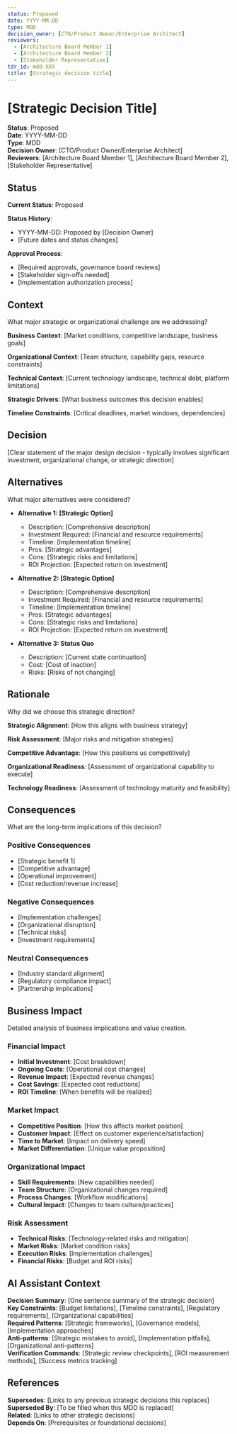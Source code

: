 ```yaml
---
status: Proposed
date: YYYY-MM-DD
type: MDD
decision_owner: [CTO/Product Owner/Enterprise Architect]
reviewers: 
  - [Architecture Board Member 1]
  - [Architecture Board Member 2]
  - [Stakeholder Representative]
tdr_id: mdd-XXX
title: [Strategic decision title]
---
```


# [Strategic Decision Title]

**Status**: Proposed  
**Date**: YYYY-MM-DD  
**Type**: MDD  
**Decision Owner**: [CTO/Product Owner/Enterprise Architect]  
**Reviewers**: [Architecture Board Member 1], [Architecture Board Member 2], [Stakeholder Representative]  

## Status

**Current Status**: Proposed

**Status History**:
- YYYY-MM-DD: Proposed by [Decision Owner]
- [Future dates and status changes]

**Approval Process**:
- [Required approvals, governance board reviews]
- [Stakeholder sign-offs needed]
- [Implementation authorization process]

## Context

What major strategic or organizational challenge are we addressing?

**Business Context**: [Market conditions, competitive landscape, business goals]

**Organizational Context**: [Team structure, capability gaps, resource constraints]

**Technical Context**: [Current technology landscape, technical debt, platform limitations]

**Strategic Drivers**: [What business outcomes this decision enables]

**Timeline Constraints**: [Critical deadlines, market windows, dependencies]

## Decision

[Clear statement of the major design decision - typically involves significant investment, organizational change, or strategic direction]

## Alternatives

What major alternatives were considered?

- **Alternative 1: [Strategic Option]**
  - Description: [Comprehensive description]
  - Investment Required: [Financial and resource requirements]
  - Timeline: [Implementation timeline]
  - Pros: [Strategic advantages]
  - Cons: [Strategic risks and limitations]
  - ROI Projection: [Expected return on investment]

- **Alternative 2: [Strategic Option]**
  - Description: [Comprehensive description]
  - Investment Required: [Financial and resource requirements]
  - Timeline: [Implementation timeline]
  - Pros: [Strategic advantages]
  - Cons: [Strategic risks and limitations]
  - ROI Projection: [Expected return on investment]

- **Alternative 3: Status Quo**
  - Description: [Current state continuation]
  - Cost: [Cost of inaction]
  - Risks: [Risks of not changing]

## Rationale

Why did we choose this strategic direction?

**Strategic Alignment**: [How this aligns with business strategy]

**Risk Assessment**: [Major risks and mitigation strategies]

**Competitive Advantage**: [How this positions us competitively]

**Organizational Readiness**: [Assessment of organizational capability to execute]

**Technology Readiness**: [Assessment of technology maturity and feasibility]

## Consequences

What are the long-term implications of this decision?

### Positive Consequences

- [Strategic benefit 1]
- [Competitive advantage]
- [Operational improvement]
- [Cost reduction/revenue increase]

### Negative Consequences

- [Implementation challenges]
- [Organizational disruption]
- [Technical risks]
- [Investment requirements]

### Neutral Consequences

- [Industry standard alignment]
- [Regulatory compliance impact]
- [Partnership implications]

## Business Impact

Detailed analysis of business implications and value creation.

### Financial Impact

- **Initial Investment**: [Cost breakdown]
- **Ongoing Costs**: [Operational cost changes]
- **Revenue Impact**: [Expected revenue changes]
- **Cost Savings**: [Expected cost reductions]
- **ROI Timeline**: [When benefits will be realized]

### Market Impact

- **Competitive Position**: [How this affects market position]
- **Customer Impact**: [Effect on customer experience/satisfaction]
- **Time to Market**: [Impact on delivery speed]
- **Market Differentiation**: [Unique value proposition]

### Organizational Impact

- **Skill Requirements**: [New capabilities needed]
- **Team Structure**: [Organizational changes required]
- **Process Changes**: [Workflow modifications]
- **Cultural Impact**: [Changes to team culture/practices]

### Risk Assessment

- **Technical Risks**: [Technology-related risks and mitigation]
- **Market Risks**: [Market condition risks]
- **Execution Risks**: [Implementation challenges]
- **Financial Risks**: [Budget and ROI risks]

## AI Assistant Context

**Decision Summary**: [One sentence summary of the strategic decision]  
**Key Constraints**: [Budget limitations], [Timeline constraints], [Regulatory requirements], [Organizational capabilities]  
**Required Patterns**: [Strategic frameworks], [Governance models], [Implementation approaches]  
**Anti-patterns**: [Strategic mistakes to avoid], [Implementation pitfalls], [Organizational anti-patterns]  
**Verification Commands**: [Strategic review checkpoints], [ROI measurement methods], [Success metrics tracking]  

## References

**Supersedes**: [Links to any previous strategic decisions this replaces]  
**Superseded By**: [To be filled when this MDD is replaced]  
**Related**: [Links to other strategic decisions]  
**Depends On**: [Prerequisites or foundational decisions]  
